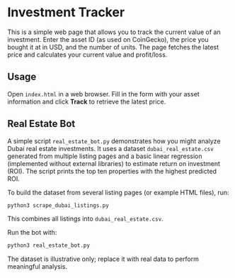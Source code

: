 # Investment Tracker

This is a simple web page that allows you to track the current value of an investment. Enter the asset ID (as used on CoinGecko), the price you bought it at in USD, and the number of units. The page fetches the latest price and calculates your current value and profit/loss.

## Usage

Open `index.html` in a web browser. Fill in the form with your asset information and click **Track** to retrieve the latest price.

## Real Estate Bot

A simple script `real_estate_bot.py` demonstrates how you might analyze Dubai real estate investments. It uses a dataset `dubai_real_estate.csv` generated from multiple listing pages and a basic linear regression (implemented without external libraries) to estimate return on investment (ROI). The script prints the top ten properties with the highest predicted ROI.

To build the dataset from several listing pages (or example HTML files), run:

```bash
python3 scrape_dubai_listings.py
```

This combines all listings into `dubai_real_estate.csv`.

Run the bot with:

```bash
python3 real_estate_bot.py
```

The dataset is illustrative only; replace it with real data to perform meaningful analysis.

